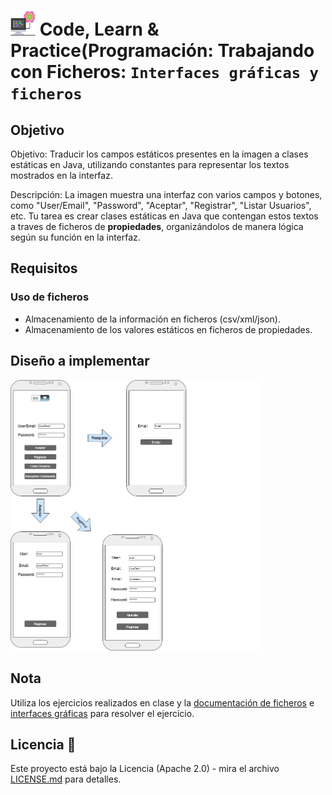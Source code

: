 # <img src=../../../../../../images/computer.png width="40"> Code, Learn & Practice(Programación: Trabajando con Ficheros: `Interfaces gráficas y ficheros`

## Objetivo

Objetivo:
Traducir los campos estáticos presentes en la imagen a clases estáticas en Java, utilizando constantes para representar los textos mostrados en la interfaz.

Descripción:
La imagen muestra una interfaz con varios campos y botones, como "User/Email", "Password", "Aceptar", "Registrar", "Listar Usuarios", etc. Tu tarea es crear clases estáticas en Java que contengan estos textos a traves de ficheros de __propiedades__, organizándolos de manera lógica según su función en la interfaz.

## Requisitos

### Uso de ficheros

- Almacenamiento de la información en ficheros (csv/xml/json).
- Almacenamiento de los valores estáticos en ficheros de propiedades.


## Diseño a implementar

<img src=images/mooks-app-1.drawio.png width="400">

## Nota

Utiliza los ejercicios realizados en clase y la [documentación de ficheros](https://github.com/jpexposito/code-learn/blob/main/primero/pro/unidades/unidad-4/MANEJO-FICHEROS-JAVA.md) e [interfaces gráficas](https://github.com/jpexposito/code-learn/tree/main/primero/pro/unidades/unidad-5) para resolver el ejercicio.

## Licencia 📄

Este proyecto está bajo la Licencia (Apache 2.0) - mira el archivo [LICENSE.md]([../../../LICENSE.md](https://github.com/jpexposito/code-learn-practice/blob/main/LICENSE)) para detalles.
